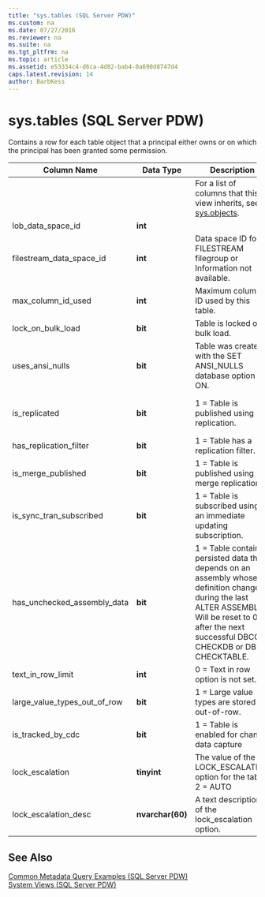 ```yaml
---
title: "sys.tables (SQL Server PDW)"
ms.custom: na
ms.date: 07/27/2016
ms.reviewer: na
ms.suite: na
ms.tgt_pltfrm: na
ms.topic: article
ms.assetid: e53334c4-d6ca-4d82-bab4-0a690d8747d4
caps.latest.revision: 14
author: BarbKess
---
```

# sys.tables (SQL Server PDW)
Contains a row for each table object that a principal either owns or on which the principal has been granted some permission.  
  
|Column Name|Data Type|Description|Range|  
|---------------|-------------|---------------|---------|  
|<inherited columns>||For a list of columns that this view inherits, see [sys.objects](../../mpp/sqlpdw/sys-objects-sql-server-pdw.md).||  
|lob_data_space_id|**int**||Always 0.|  
|filestream_data_space_id|**int**|Data space ID for a FILESTREAM filegroup or Information not available.|NULL|  
|max_column_id_used|**int**|Maximum column ID used by this table.||  
|lock_on_bulk_load|**bit**|Table is locked on bulk load.|TBD|  
|uses_ansi_nulls|**bit**|Table was created with the SET ANSI_NULLS database option ON.|1|  
|is_replicated|**bit**|1 = Table is published using replication.|0; replication is not supported.|  
|has_replication_filter|**bit**|1 = Table has a replication filter.|0|  
|is_merge_published|**bit**|1 = Table is published using merge replication.|0; not supported.|  
|is_sync_tran_subscribed|**bit**|1 = Table is subscribed using an immediate updating subscription.|0; not supported.|  
|has_unchecked_assembly_data|**bit**|1 = Table contains persisted data that depends on an assembly whose definition changed during the last ALTER ASSEMBLY. Will be reset to 0 after the next successful DBCC CHECKDB or DBCC CHECKTABLE.|0; no CLR support.|  
|text_in_row_limit|**int**|0 = Text in row option is not set.|Always 0.|  
|large_value_types_out_of_row|**bit**|1 = Large value types are stored out-of-row.|Always 0.|  
|is_tracked_by_cdc|**bit**|1 = Table is enabled for change data capture|Always 0; no CDC support.|  
|lock_escalation|**tinyint**|The value of the LOCK_ESCALATION option for the table: 2 = AUTO|Always 2.|  
|lock_escalation_desc|**nvarchar(60)**|A text description of the lock_escalation option.|Always ꞌAUTOꞌ.|  
  
## See Also  
[Common Metadata Query Examples &#40;SQL Server PDW&#41;](../../mpp/sqlpdw/common-metadata-query-examples-sql-server-pdw.md)  
[System Views &#40;SQL Server PDW&#41;](../../mpp/sqlpdw/system-views-sql-server-pdw.md)  
  
